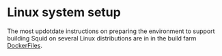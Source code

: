 # Linux system setup

The most updotdate instructions on preparing the environment to
support building Squid on several Linux distributions are in in the build farm
[DockerFiles](https://github.com/kinkie/dockerfiles/blob/master/).

